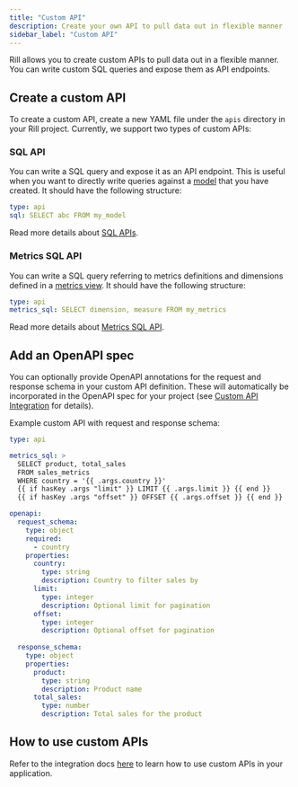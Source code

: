 ```yaml
---
title: "Custom API"
description: Create your own API to pull data out in flexible manner 
sidebar_label: "Custom API"
---
```


Rill allows you to create custom APIs to pull data out in a flexible manner. You can write custom SQL queries and expose them as API endpoints.

## Create a custom API

To create a custom API, create a new YAML file under the `apis` directory in your Rill project. Currently, we support two types of custom APIs:

### SQL API

You can write a SQL query and expose it as an API endpoint. This is useful when you want to directly write queries against a [model](/build/models/sql-models) that you have created. It should have the following structure:
    
```yaml
type: api
sql: SELECT abc FROM my_model
```

Read more details about [SQL APIs](./sql-api.md).

### Metrics SQL API

You can write a SQL query referring to metrics definitions and dimensions defined in a [metrics view](/build/metrics-view/metrics-view.md). 
It should have the following structure:
    
```yaml
type: api
metrics_sql: SELECT dimension, measure FROM my_metrics
```

Read more details about [Metrics SQL API](./metrics-sql-api.md).

## Add an OpenAPI spec

You can optionally provide OpenAPI annotations for the request and response schema in your custom API definition. These will automatically be incorporated in the OpenAPI spec for your project (see [Custom API Integration](/integrate/custom-api.md) for details).

Example custom API with request and response schema:

```yaml
type: api

metrics_sql: >
  SELECT product, total_sales
  FROM sales_metrics
  WHERE country = '{{ .args.country }}'
  {{ if hasKey .args "limit" }} LIMIT {{ .args.limit }} {{ end }}
  {{ if hasKey .args "offset" }} OFFSET {{ .args.offset }} {{ end }}

openapi:
  request_schema:
    type: object
    required:
      - country
    properties:
      country:
        type: string
        description: Country to filter sales by
      limit:
        type: integer
        description: Optional limit for pagination
      offset:
        type: integer
        description: Optional offset for pagination
  
  response_schema:
    type: object
    properties:
      product:
        type: string
        description: Product name
      total_sales:
        type: number
        description: Total sales for the product
```

## How to use custom APIs

Refer to the integration docs [here](/integrate/custom-api.md) to learn how to use custom APIs in your application.
